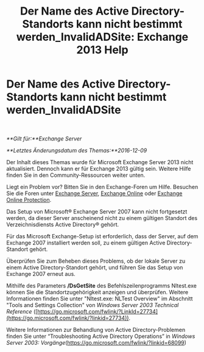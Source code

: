 ﻿---
title: 'Der Name des Active Directory-Standorts kann nicht bestimmt werden_InvalidADSite: Exchange 2013 Help'
TOCTitle: Der Name des Active Directory-Standorts kann nicht bestimmt werden_InvalidADSite
ms:assetid: ef96e077-08a0-4108-9f7d-0d61758abcd4
ms:mtpsurl: https://technet.microsoft.com/de-de/library/ms.exch.setupreadiness.invalidadsite(v=EXCHG.150)
ms:contentKeyID: 50477041
ms.date: 04/24/2018
mtps_version: v=EXCHG.150
ms.translationtype: HT
---

# Der Name des Active Directory-Standorts kann nicht bestimmt werden\_InvalidADSite

 

_**Gilt für:**Exchange Server_

_**Letztes Änderungsdatum des Themas:**2016-12-09_

Der Inhalt dieses Themas wurde für Microsoft Exchange Server 2013 nicht aktualisiert. Dennoch kann er für Exchange 2013 gültig sein. Weitere Hilfe finden Sie in den Community-Ressourcen weiter unten.

Liegt ein Problem vor? Bitten Sie in den Exchange-Foren um Hilfe. Besuchen Sie die Foren unter [Exchange Server](https://go.microsoft.com/fwlink/p/?linkid=60612), [Exchange Online](https://go.microsoft.com/fwlink/p/?linkid=267542) oder [Exchange Online Protection](https://go.microsoft.com/fwlink/p/?linkid=285351).

Das Setup von Microsoft® Exchange Server 2007 kann nicht fortgesetzt werden, da dieser Server anscheinend nicht zu einem gültigen Standort des Verzeichnisdiensts Active Directory® gehört.

Für das Microsoft Exchange-Setup ist erforderlich, dass der Server, auf dem Exchange 2007 installiert werden soll, zu einem gültigen Active Directory-Standort gehört.

Überprüfen Sie zum Beheben dieses Problems, ob der lokale Server zu einem Active Directory-Standort gehört, und führen Sie das Setup von Exchange 2007 erneut aus.

Mithilfe des Parameters **/DsGetSite** des Befehlszeilenprogramms Nltest.exe können Sie die Standortzugehörigkeit anzeigen und überprüfen. Weitere Informationen finden Sie unter "Nltest.exe: NLTest Overview" im Abschnitt "Tools and Settings Collection" von *Windows Server 2003 Technical Reference* ([https://go.microsoft.com/fwlink/?LinkId=27734](https://go.microsoft.com/fwlink/?linkid=27734)).

Weitere Informationen zur Behandlung von Active Directory-Problemen finden Sie unter “Troubleshooting Active Directory Operations” in *Windows Server 2003: Vorgänge*(<https://go.microsoft.com/fwlink/?linkid=68099>)

